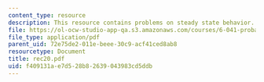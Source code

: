 ```yaml
---
content_type: resource
description: This resource contains problems on steady state behavior.
file: https://ol-ocw-studio-app-qa.s3.amazonaws.com/courses/6-041-probabilistic-systems-analysis-and-applied-probability-spring-2006/f409131ae7d528b82639043983cd5ddb_rec20.pdf
file_type: application/pdf
parent_uid: 72e75de2-011e-beee-30c9-acf41ced8ab8
resourcetype: Document
title: rec20.pdf
uid: f409131a-e7d5-28b8-2639-043983cd5ddb
---
```

